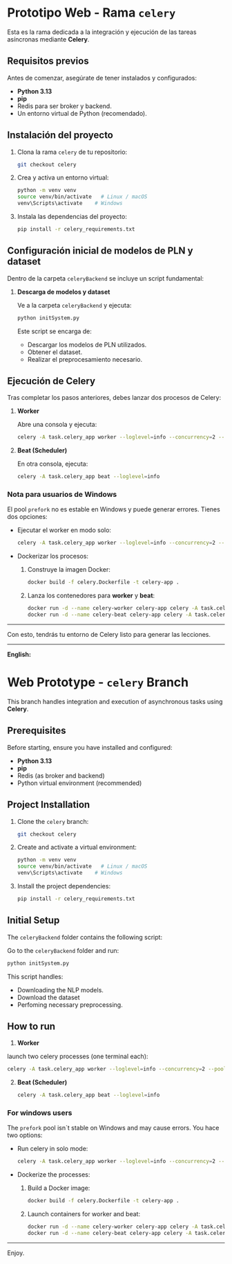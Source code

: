 # Prototipo Web - Rama `celery`

Esta es la rama dedicada a la integración y ejecución de las tareas asíncronas mediante **Celery**.

## Requisitos previos

Antes de comenzar, asegúrate de tener instalados y configurados:

- **Python 3.13**
- **pip**
- Redis para ser broker y backend.
- Un entorno virtual de Python (recomendado).

## Instalación del proyecto

1. Clona la rama `celery` de tu repositorio:

   ```bash
   git checkout celery


2. Crea y activa un entorno virtual:

   ```bash
   python -m venv venv
   source venv/bin/activate   # Linux / macOS
   venv\Scripts\activate    # Windows
   ```

3. Instala las dependencias del proyecto:

   ```bash
   pip install -r celery_requirements.txt
   ```

## Configuración inicial de modelos de PLN y dataset

Dentro de la carpeta `celeryBackend` se incluye un script fundamental:

1. **Descarga de modelos y dataset**

   Ve a la carpeta `celeryBackend` y ejecuta:

   ```bash
   python initSystem.py
   ```

   Este script se encarga de:

   * Descargar los modelos de PLN utilizados.
   * Obtener el dataset.
   * Realizar el preprocesamiento necesario.

## Ejecución de Celery

Tras completar los pasos anteriores, debes lanzar dos procesos de Celery:

1. **Worker**

   Abre una consola y ejecuta:

   ```bash
   celery -A task.celery_app worker --loglevel=info --concurrency=2 --pool=prefork
   ```

2. **Beat (Scheduler)**

   En otra consola, ejecuta:

   ```bash
   celery -A task.celery_app beat --loglevel=info
   ```

### Nota para usuarios de Windows

El pool `prefork` no es estable en Windows y puede generar errores. Tienes dos opciones:

* Ejecutar el worker en modo solo:

  ```bash
  celery -A task.celery_app worker --loglevel=info --concurrency=2 --pool=solo
  ```

* Dockerizar los procesos:

  1. Construye la imagen Docker:

     ```bash
     docker build -f celery.Dockerfile -t celery-app .
     ```
  2. Lanza los contenedores para **worker** y **beat**:

     ```bash
     docker run -d --name celery-worker celery-app celery -A task.celery_app worker --loglevel=info --concurrency=2 --prefetch-multiplier=1 --pool=prefork
     docker run -d --name celery-beat celery-app celery -A task.celery_app beat --loglevel=info
     ```

---

Con esto, tendrás tu entorno de Celery listo para generar las lecciones.

---

**English:**

# Web Prototype - `celery` Branch

This branch handles integration and execution of asynchronous tasks using **Celery**.

## Prerequisites

Before starting, ensure you have installed and configured:

- **Python 3.13**
- **pip**
- Redis (as broker and backend)
- Python virtual environment (recommended)

## Project Installation

1. Clone the `celery` branch:

   ```bash
   git checkout celery


2. Create and activate a virtual environment:

   ```bash
   python -m venv venv
   source venv/bin/activate   # Linux / macOS
   venv\Scripts\activate    # Windows
   ```

3. Install the project dependencies:

   ```bash
   pip install -r celery_requirements.txt
   ```

## Initial Setup
The  `celeryBackend` folder contains the following script:

   Go to the  `celeryBackend` folder and run:

   ```bash
   python initSystem.py
   ```

   This script handles:

   * Downloading the NLP models.
   * Download the dataset
   * Perfoming necessary preprocessing.

## How to run

1. **Worker**

  launch two celery processes (one terminal each):
   ```bash
   celery -A task.celery_app worker --loglevel=info --concurrency=2 --pool=prefork
   ```

2. **Beat (Scheduler)**

   ```bash
   celery -A task.celery_app beat --loglevel=info
   ```

### For windows users

The `prefork` pool isn´t stable on Windows and may cause errors. You hace two options:

* Run celery in solo mode:

  ```bash
  celery -A task.celery_app worker --loglevel=info --concurrency=2 --pool=solo
  ```

* Dockerize the processes:

  1. Build a Docker image:

     ```bash
     docker build -f celery.Dockerfile -t celery-app .
     ```
  2. Launch containers for worker and beat:

     ```bash
     docker run -d --name celery-worker celery-app celery -A task.celery_app worker --loglevel=info --concurrency=2 --prefetch-multiplier=1 --pool=prefork
     docker run -d --name celery-beat celery-app celery -A task.celery_app beat --loglevel=info
     ```

---

Enjoy.



